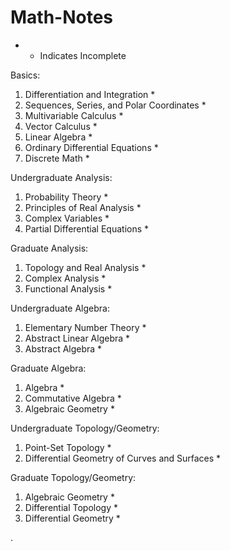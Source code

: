 # Math-Notes

* - Indicates Incomplete


Basics:
1. Differentiation and Integration *
2. Sequences, Series, and Polar Coordinates *
3. Multivariable Calculus *
4. Vector Calculus *
5. Linear Algebra *
6. Ordinary Differential Equations *
7. Discrete Math *

Undergraduate Analysis:
1. Probability Theory *
2. Principles of Real Analysis *
3. Complex Variables *
4. Partial Differential Equations *

Graduate Analysis:
1. Topology and Real Analysis *
2. Complex Analysis *
3. Functional Analysis *

Undergraduate Algebra:
1. Elementary Number Theory *
2. Abstract Linear Algebra *
3. Abstract Algebra *

Graduate Algebra:
1. Algebra *
2. Commutative Algebra *
3. Algebraic Geometry *

Undergraduate Topology/Geometry:
1. Point-Set Topology *
2. Differential Geometry of Curves and Surfaces *

Graduate Topology/Geometry:
1.  Algebraic Geometry *
2.  Differential Topology *
3.  Differential Geometry *

   











       

    
  .   














